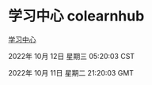 # 学习中心 colearnhub
[学习中心](http://27.19.33.125:56308/colearnhub/)

2022年 10月 12日 星期三 05:20:03 CST

2022年 10月 11日 星期二 21:20:03 GMT
